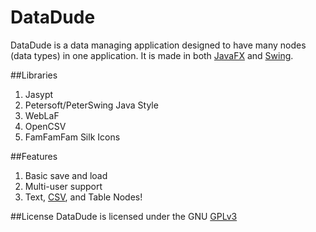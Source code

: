 DataDude
=======
DataDude is a data managing application designed to have many nodes (data types) in one application.
It is made in both [JavaFX](https://en.wikipedia.org/wiki/JavaFX) and [Swing](https://en.wikipedia.org/wiki/Swing_(Java)).

##Libraries
1. Jasypt
2. Petersoft/PeterSwing Java Style
3. WebLaF
4. OpenCSV
5. FamFamFam Silk Icons

##Features
1. Basic save and load
2. Multi-user support
3. Text, [CSV][1], and Table Nodes!

##License
DataDude is licensed under the GNU [GPLv3][2]

[1]: http://en.wikipedia.org/wiki/Comma-separated_values
[2]: http://www.gnu.org/licenses/gpl.html
